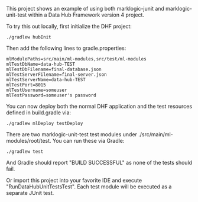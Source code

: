 This project shows an example of using both marklogic-junit and marklogic-unit-test within a 
Data Hub Framework version 4 project. 

To try this out locally, first initialize the DHF project:

    ./gradlew hubInit
    
Then add the following lines to gradle.properties:

```
mlModulePaths=src/main/ml-modules,src/test/ml-modules
mlTestDbName=data-hub-TEST
mlTestDbFilename=final-database.json
mlTestServerFilename=final-server.json
mlTestServerName=data-hub-TEST
mlTestPort=8015
mlTestUsername=someuser
mlTestPassword=someuser's password
```

You can now deploy both the normal DHF application and the test resources defined in build.gradle via:

    ./gradlew mlDeploy testDeploy

There are two marklogic-unit-test test modules under ./src/main/ml-modules/root/test. You can run these 
via Gradle:

    ./gradlew test

And Gradle should report "BUILD SUCCESSFUL" as none of the tests should fail.

Or import this project into your favorite IDE and execute "RunDataHubUnitTestsTest". Each test module 
will be executed as a separate JUnit test. 
